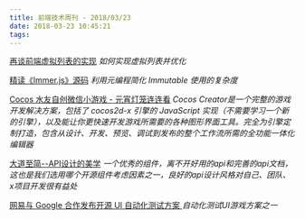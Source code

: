 ```yaml
---
title: 前端技术周刊 - 2018/03/23
date: 2018-03-23 10:45:21
tags:
---
```


[再谈前端虚拟列表的实现](https://zhuanlan.zhihu.com/p/34585166)
*如何实现虚拟列表并优化*

[精读《Immer.js》源码](https://zhuanlan.zhihu.com/p/34691516)
*利用元编程简化 Immutable 使用的复杂度*

[Cocos 水友自创微信小游戏 - 元宵灯笼连连看](https://mp.weixin.qq.com/s?__biz=MjM5ODAxNTM2NA==&mid=2659646868&idx=1&sn=d411552089f36bfa1d00686f0b4ab03c&chksm=bda3657f8ad4ec69c0946a6aa8357b0189f5abc7cf7f3c9a3c530f4750202f7e298b3045b22c#rd)
*Cocos Creator是一个完整的游戏开发解决方案，包括了 cocos2d-x 引擎的 JavaScript 实现（不需要学习一个新的引擎），以及能让你更快速开发游戏所需要的各种图形界面工具。完全为引擎定制打造，包含从设计、开发、预览、调试到发布的整个工作流所需的全功能一体化编辑器*

[大道至简--API设计的美学](https://juejin.im/post/5aae8b4f5188255588052ffb)
*一个优秀的组件，离不开好用的api和完善的api文档，这也是我们选用哪个开源组件考虑因素之一，良好的api设计风格对自己、团队、x项目开发很有益处*

[网易与 Google 合作发布开源 UI 自动化测试方案
](https://media.weibo.cn/article?id=2309351002534219727609221349&from=singlemessage&isappinstalled=0&jumpfrom=weibocom)
*自动化测试UI游戏方案之一*
